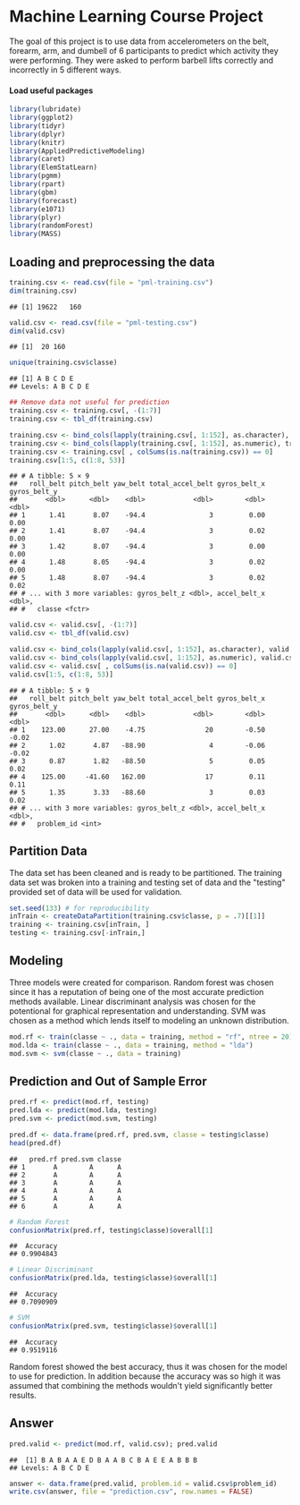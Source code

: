 # Machine Learning Course Project

The goal of this project is to use data from accelerometers on the belt, forearm, arm, and dumbell of 6 participants to predict which activity they were performing. They were asked to perform barbell lifts correctly and incorrectly in 5 different ways.

#### Load useful packages

```r
library(lubridate)
library(ggplot2)
library(tidyr)
library(dplyr)
library(knitr)
library(AppliedPredictiveModeling)
library(caret)
library(ElemStatLearn)
library(pgmm)
library(rpart)
library(gbm)
library(forecast)
library(e1071)
library(plyr)
library(randomForest)
library(MASS)
```

## Loading and preprocessing the data

```r
training.csv <- read.csv(file = "pml-training.csv")
dim(training.csv)
```

```
## [1] 19622   160
```

```r
valid.csv <- read.csv(file = "pml-testing.csv")
dim(valid.csv)
```

```
## [1]  20 160
```

```r
unique(training.csv$classe)
```

```
## [1] A B C D E
## Levels: A B C D E
```

```r
## Remove data not useful for prediction
training.csv <- training.csv[, -(1:7)]
training.csv <- tbl_df(training.csv)

training.csv <- bind_cols(lapply(training.csv[, 1:152], as.character), training.csv[,153])
training.csv <- bind_cols(lapply(training.csv[, 1:152], as.numeric), training.csv[,153])
training.csv <- training.csv[ , colSums(is.na(training.csv)) == 0]
training.csv[1:5, c(1:8, 53)]
```

```
## # A tibble: 5 × 9
##   roll_belt pitch_belt yaw_belt total_accel_belt gyros_belt_x gyros_belt_y
##       <dbl>      <dbl>    <dbl>            <dbl>        <dbl>        <dbl>
## 1      1.41       8.07    -94.4                3         0.00         0.00
## 2      1.41       8.07    -94.4                3         0.02         0.00
## 3      1.42       8.07    -94.4                3         0.00         0.00
## 4      1.48       8.05    -94.4                3         0.02         0.00
## 5      1.48       8.07    -94.4                3         0.02         0.02
## # ... with 3 more variables: gyros_belt_z <dbl>, accel_belt_x <dbl>,
## #   classe <fctr>
```

```r
valid.csv <- valid.csv[, -(1:7)]
valid.csv <- tbl_df(valid.csv)

valid.csv <- bind_cols(lapply(valid.csv[, 1:152], as.character), valid.csv[,153])
valid.csv <- bind_cols(lapply(valid.csv[, 1:152], as.numeric), valid.csv[,153])
valid.csv <- valid.csv[ , colSums(is.na(valid.csv)) == 0]
valid.csv[1:5, c(1:8, 53)]
```

```
## # A tibble: 5 × 9
##   roll_belt pitch_belt yaw_belt total_accel_belt gyros_belt_x gyros_belt_y
##       <dbl>      <dbl>    <dbl>            <dbl>        <dbl>        <dbl>
## 1    123.00      27.00    -4.75               20        -0.50        -0.02
## 2      1.02       4.87   -88.90                4        -0.06        -0.02
## 3      0.87       1.82   -88.50                5         0.05         0.02
## 4    125.00     -41.60   162.00               17         0.11         0.11
## 5      1.35       3.33   -88.60                3         0.03         0.02
## # ... with 3 more variables: gyros_belt_z <dbl>, accel_belt_x <dbl>,
## #   problem_id <int>
```

## Partition Data
The data set has been cleaned and is ready to be partitioned. The training data set was broken into a training and testing set of data and the "testing" provided set of data will be used for validation.

```r
set.seed(133) # for reproducibility
inTrain <- createDataPartition(training.csv$classe, p = .7)[[1]]
training <- training.csv[inTrain, ]
testing <- training.csv[-inTrain,]
```

## Modeling
Three models were created for comparison. Random forest was chosen since it has a reputation of being one of the most accurate prediction methods available. Linear discriminant analysis was chosen for the potentional for graphical representation and understanding. SVM was chosen as a method which lends itself to modeling an unknown distribution.

```r
mod.rf <- train(classe ~ ., data = training, method = "rf", ntree = 20)
mod.lda <- train(classe ~ ., data = training, method = "lda")
mod.svm <- svm(classe ~ ., data = training)
```

## Prediction and Out of Sample Error

```r
pred.rf <- predict(mod.rf, testing)
pred.lda <- predict(mod.lda, testing)
pred.svm <- predict(mod.svm, testing)

pred.df <- data.frame(pred.rf, pred.svm, classe = testing$classe)
head(pred.df)
```

```
##   pred.rf pred.svm classe
## 1       A        A      A
## 2       A        A      A
## 3       A        A      A
## 4       A        A      A
## 5       A        A      A
## 6       A        A      A
```

```r
# Random Forest
confusionMatrix(pred.rf, testing$classe)$overall[1]
```

```
##  Accuracy 
## 0.9904843
```

```r
# Linear Discriminant
confusionMatrix(pred.lda, testing$classe)$overall[1]
```

```
##  Accuracy 
## 0.7090909
```

```r
# SVM
confusionMatrix(pred.svm, testing$classe)$overall[1]
```

```
##  Accuracy 
## 0.9519116
```

Random forest showed the best accuracy, thus it was chosen for the model to use for prediction. In addition because the accuracy was so high it was assumed that combining the methods wouldn't yield significantly better results.

## Answer

```r
pred.valid <- predict(mod.rf, valid.csv); pred.valid
```

```
##  [1] B A B A A E D B A A B C B A E E A B B B
## Levels: A B C D E
```

```r
answer <- data.frame(pred.valid, problem.id = valid.csv$problem_id)
write.csv(answer, file = "prediction.csv", row.names = FALSE)
```
